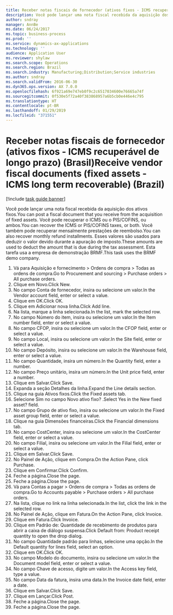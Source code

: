 ```yaml
---
title: Receber notas fiscais de fornecedor (ativos fixos - ICMS recuperável de longo prazo) (Brasil)
description: Você pode lançar uma nota fiscal recebida da aquisição dos ativos fixos.
author: sndray
manager: AnnBe
ms.date: 06/24/2017
ms.topic: business-process
ms.prod: ''
ms.service: dynamics-ax-applications
ms.technology: ''
audience: Application User
ms.reviewer: shylaw
ms.search.scope: Operations
ms.search.region: Brazil
ms.search.industry: Manufacturing;Distribution;Service industries
ms.author: sndray
ms.search.validFrom: 2016-06-30
ms.dyn365.ops.version: AX 7.0.0
ms.openlocfilehash: 6f921a69e747eb0f9c2c6517034600e76665a74f
ms.sourcegitcommit: 0f530e5f72a40f383868957a6b5cb0e446e4c795
ms.translationtype: HT
ms.contentlocale: pt-BR
ms.lasthandoff: 01/29/2019
ms.locfileid: "371551"
---
```

# <a name="receive-vendor-fiscal-documents-fixed-assets---icms-long-term-recoverable-brazil"></a><span data-ttu-id="3946c-103">Receber notas fiscais de fornecedor (ativos fixos - ICMS recuperável de longo prazo) (Brasil)</span><span class="sxs-lookup"><span data-stu-id="3946c-103">Receive vendor fiscal documents (fixed assets - ICMS long term recoverable) (Brazil)</span></span>

[!include [task guide banner](../../includes/task-guide-banner.md)]

<span data-ttu-id="3946c-104">Você pode lançar uma nota fiscal recebida da aquisição dos ativos fixos.</span><span class="sxs-lookup"><span data-stu-id="3946c-104">You can post a fiscal document that you receive from the acquisition of fixed assets.</span></span> <span data-ttu-id="3946c-105">Você pode recuperar o ICMS ou o PIS/COFINS, ou ambos.</span><span class="sxs-lookup"><span data-stu-id="3946c-105">You can recover the ICMS or PIS/COFINS taxes, or both.</span></span> <span data-ttu-id="3946c-106">Você também pode recuperar mensalmente prestações de reembolso.</span><span class="sxs-lookup"><span data-stu-id="3946c-106">You can also recover monthly refund installments.</span></span> <span data-ttu-id="3946c-107">Esses valores são usados para deduzir o valor devido durante a apuração de imposto.</span><span class="sxs-lookup"><span data-stu-id="3946c-107">These amounts are used to deduct the amount that is due during the tax assessment.</span></span> <span data-ttu-id="3946c-108">Esta tarefa usa a empresa de demonstração BRMF.</span><span class="sxs-lookup"><span data-stu-id="3946c-108">This task uses the BRMF demo company.</span></span>

1. <span data-ttu-id="3946c-109">Vá para Aquisição e fornecimento > Ordens de compra > Todas as ordens de compra.</span><span class="sxs-lookup"><span data-stu-id="3946c-109">Go to Procurement and sourcing > Purchase orders > All purchase orders.</span></span>
2. <span data-ttu-id="3946c-110">Clique em Novo.</span><span class="sxs-lookup"><span data-stu-id="3946c-110">Click New.</span></span>
3. <span data-ttu-id="3946c-111">No campo Conta de fornecedor, insira ou selecione um valor.</span><span class="sxs-lookup"><span data-stu-id="3946c-111">In the Vendor account field, enter or select a value.</span></span>
4. <span data-ttu-id="3946c-112">Clique em OK.</span><span class="sxs-lookup"><span data-stu-id="3946c-112">Click OK.</span></span>
5. <span data-ttu-id="3946c-113">Clique em Adicionar nova linha.</span><span class="sxs-lookup"><span data-stu-id="3946c-113">Click Add line.</span></span>
6. <span data-ttu-id="3946c-114">Na lista, marque a linha selecionada.</span><span class="sxs-lookup"><span data-stu-id="3946c-114">In the list, mark the selected row.</span></span>
7. <span data-ttu-id="3946c-115">No campo Número do item, insira ou selecione um valor.</span><span class="sxs-lookup"><span data-stu-id="3946c-115">In the Item number field, enter or select a value.</span></span>
8. <span data-ttu-id="3946c-116">No campo CFOP, insira ou selecione um valor.</span><span class="sxs-lookup"><span data-stu-id="3946c-116">In the CFOP field, enter or select a value.</span></span>
9. <span data-ttu-id="3946c-117">No campo Local, insira ou selecione um valor.</span><span class="sxs-lookup"><span data-stu-id="3946c-117">In the Site field, enter or select a value.</span></span>
10. <span data-ttu-id="3946c-118">No campo Depósito, insira ou selecione um valor.</span><span class="sxs-lookup"><span data-stu-id="3946c-118">In the Warehouse field, enter or select a value.</span></span>
11. <span data-ttu-id="3946c-119">No campo Quantidade, insira um número.</span><span class="sxs-lookup"><span data-stu-id="3946c-119">In the Quantity field, enter a number.</span></span>
12. <span data-ttu-id="3946c-120">No campo Preço unitário, insira um número.</span><span class="sxs-lookup"><span data-stu-id="3946c-120">In the Unit price field, enter a number.</span></span>
13. <span data-ttu-id="3946c-121">Clique em Salvar.</span><span class="sxs-lookup"><span data-stu-id="3946c-121">Click Save.</span></span>
14. <span data-ttu-id="3946c-122">Expanda a seção Detalhes da linha.</span><span class="sxs-lookup"><span data-stu-id="3946c-122">Expand the Line details section.</span></span>
15. <span data-ttu-id="3946c-123">Clique na guia Ativos fixos.</span><span class="sxs-lookup"><span data-stu-id="3946c-123">Click the Fixed assets tab.</span></span>
16. <span data-ttu-id="3946c-124">Selecione Sim no campo Novo ativo fixo? .</span><span class="sxs-lookup"><span data-stu-id="3946c-124">Select Yes in the New fixed asset? field.</span></span>
17. <span data-ttu-id="3946c-125">No campo Grupo de ativo fixo, insira ou selecione um valor.</span><span class="sxs-lookup"><span data-stu-id="3946c-125">In the Fixed asset group field, enter or select a value.</span></span>
18. <span data-ttu-id="3946c-126">Clique na guia Dimensões financeiras.</span><span class="sxs-lookup"><span data-stu-id="3946c-126">Click the Financial dimensions tab.</span></span>
19. <span data-ttu-id="3946c-127">No campo CostCenter, insira ou selecione um valor.</span><span class="sxs-lookup"><span data-stu-id="3946c-127">In the CostCenter field, enter or select a value.</span></span>
20. <span data-ttu-id="3946c-128">No campo Filial, insira ou selecione um valor.</span><span class="sxs-lookup"><span data-stu-id="3946c-128">In the Filial field, enter or select a value.</span></span>
21. <span data-ttu-id="3946c-129">Clique em Salvar.</span><span class="sxs-lookup"><span data-stu-id="3946c-129">Click Save.</span></span>
22. <span data-ttu-id="3946c-130">No Painel de Ação, clique em Compra.</span><span class="sxs-lookup"><span data-stu-id="3946c-130">On the Action Pane, click Purchase.</span></span>
23. <span data-ttu-id="3946c-131">Clique em Confirmar.</span><span class="sxs-lookup"><span data-stu-id="3946c-131">Click Confirm.</span></span>
24. <span data-ttu-id="3946c-132">Feche a página.</span><span class="sxs-lookup"><span data-stu-id="3946c-132">Close the page.</span></span>
25. <span data-ttu-id="3946c-133">Feche a página.</span><span class="sxs-lookup"><span data-stu-id="3946c-133">Close the page.</span></span>
26. <span data-ttu-id="3946c-134">Vá para Contas a pagar > Ordens de compra > Todas as ordens de compra.</span><span class="sxs-lookup"><span data-stu-id="3946c-134">Go to Accounts payable > Purchase orders > All purchase orders.</span></span>
27. <span data-ttu-id="3946c-135">Na lista, clique no link na linha selecionada.</span><span class="sxs-lookup"><span data-stu-id="3946c-135">In the list, click the link in the selected row.</span></span>
28. <span data-ttu-id="3946c-136">No Painel de Ação, clique em Fatura.</span><span class="sxs-lookup"><span data-stu-id="3946c-136">On the Action Pane, click Invoice.</span></span>
29. <span data-ttu-id="3946c-137">Clique em Fatura.</span><span class="sxs-lookup"><span data-stu-id="3946c-137">Click Invoice.</span></span>
30. <span data-ttu-id="3946c-138">Clique em Padrão de: Quantidade de recebimento de produtos para abrir a caixa de diálogo suspensa.</span><span class="sxs-lookup"><span data-stu-id="3946c-138">Click Default from: Product receipt quantity to open the drop dialog.</span></span>
31. <span data-ttu-id="3946c-139">No campo Quantidade padrão para linhas, selecione uma opção.</span><span class="sxs-lookup"><span data-stu-id="3946c-139">In the Default quantity for lines field, select an option.</span></span>
32. <span data-ttu-id="3946c-140">Clique em OK.</span><span class="sxs-lookup"><span data-stu-id="3946c-140">Click OK.</span></span>
33. <span data-ttu-id="3946c-141">No campo Modelo do documento, insira ou selecione um valor.</span><span class="sxs-lookup"><span data-stu-id="3946c-141">In the Document model field, enter or select a value.</span></span>
34. <span data-ttu-id="3946c-142">No campo Chave de acesso, digite um valor.</span><span class="sxs-lookup"><span data-stu-id="3946c-142">In the Access key field, type a value.</span></span>
35. <span data-ttu-id="3946c-143">No campo Data da fatura, insira uma data.</span><span class="sxs-lookup"><span data-stu-id="3946c-143">In the Invoice date field, enter a date.</span></span>
36. <span data-ttu-id="3946c-144">Clique em Salvar.</span><span class="sxs-lookup"><span data-stu-id="3946c-144">Click Save.</span></span>
37. <span data-ttu-id="3946c-145">Clique em Lançar.</span><span class="sxs-lookup"><span data-stu-id="3946c-145">Click Post.</span></span>
38. <span data-ttu-id="3946c-146">Feche a página.</span><span class="sxs-lookup"><span data-stu-id="3946c-146">Close the page.</span></span>
39. <span data-ttu-id="3946c-147">Feche a página.</span><span class="sxs-lookup"><span data-stu-id="3946c-147">Close the page.</span></span>

